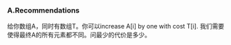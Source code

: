 ### A.Recommendations



给你数组A，同时有数组T。你可以increase A[i] by one with cost T[i]. 我们需要使得最终A的所有元素都不同。问最少的代价是多少。
